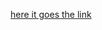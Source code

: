 [here it goes the link](https://github.com/blazaropinto/DS-2021---ENVIRONMENT-WOMEN-IN-TECH/tree/main/Data%20Sets)
